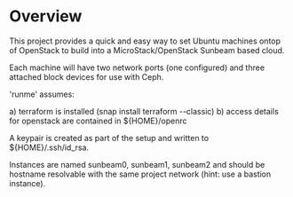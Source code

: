 # Overview

This project provides a quick and easy way to set Ubuntu machines
ontop of OpenStack to build into a MicroStack/OpenStack Sunbeam
based cloud.

Each machine will have two network ports (one configured) and three
attached block devices for use with Ceph.

'runme' assumes:

a) terraform is installed (snap install terraform --classic)
b) access details for openstack are contained in ${HOME}/openrc

A keypair is created as part of the setup and written to ${HOME}/.ssh/id\_rsa.

Instances are named sunbeam0, sunbeam1, sunbeam2 and should be
hostname resolvable with the same project network (hint: use a bastion instance).
